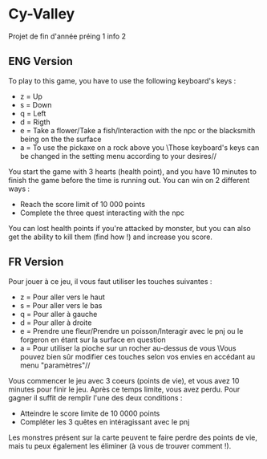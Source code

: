 # Cy-Valley
Projet de fin d'année préing 1 info 2


ENG Version
------------
To play to this game, you have to use the following keyboard's keys :
- z = Up
- s = Down
- q = Left
- d = Rigth
- e = Take a flower/Take a fish/Interaction with the npc or the blacksmith being on the the surface
- a  = To use the pickaxe on a rock above you
\\Those keyboard's keys can be changed in the setting menu according to your desires//


You start the game with 3 hearts (health point), and you have 10 minutes to finish the game before the time is running out. You can win on 2 different ways : 
- Reach the score limit of 10 000 points
- Complete the three quest interacting with the npc
                                  
You can lost health points if you're attacked by monster, but you can also get the ability to kill them (find how !) and increase you score.          
          
FR Version
-----------
Pour jouer à ce jeu, il vous faut utiliser les touches suivantes :
- z = Pour aller vers le haut
- s = Pour aller vers le bas
- q = Pour aller à gauche
- d = Pour aller à droite
- e = Prendre une fleur/Prendre un poisson/Interagir avec le pnj ou le forgeron en étant sur la surface en question
- a = Pour utiliser la pioche sur un rocher au-dessus de vous
\\Vous pouvez bien sûr modifier ces touches selon vos envies en accédant au menu "paramètres"//


Vous commencer le jeu avec 3 coeurs (points de vie), et vous avez 10 minutes pour finir le jeu. Après ce temps limite, vous avez perdu. 
Pour gagner il suffit de remplir l'une des deux conditions : 
- Atteindre le score limite de 10 0000 points
- Compléter les 3 quêtes en intéragissant avec le pnj
                                                             
Les monstres présent sur la carte peuvent te faire perdre des points de vie, mais tu peux également les éliminer (à vous de trouver comment !).
